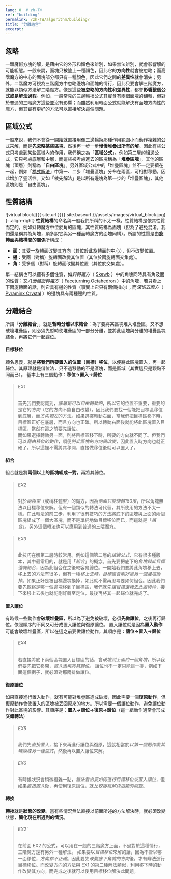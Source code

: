 ```yaml
---
lang: 0  # zh-TW
ref: "building"
permalink: /zh-TW/algorithm/building/
title: "分離結合"
excerpt: 
---
```


## 忽略

一顆魔術方塊的解，是藉由它的外形和顏色來辨別，如果無法辨別，就會影響解的可能組態。一般來說，面塊只被塗上一種顏色，因此它的**方向性**就會被忽略；而高階魔方的中心的面塊部分都只有一種顏色，因此它們之間的**差異性**就會消失；另外，二階魔方可視為三階魔方中忽略邊塊和面塊的情行，因此只要會解三階魔方，就能以類似方法解二階魔方。像是這些**被忽略的方向性和差異性**，都會**影響整個公式或是解法過程**。例如，一般常見的三邊輪換公式其實含有兩個面塊的翻轉，但對於普通的三階魔方這些並沒有影響；而雖然利用轉面公式就能解決有面塊方向性的魔方，但其實有更好的方法可以直接解決這個問題。

## 區域公式

一般來說，我們不會從一開始就直接用像三邊輪換那種作用範圍小而動作複雜的公式來解，而是**先忽略某些區塊**，然後再一步一步**慢慢堆疊出所有的解**。因此有些公式只考慮到某些區域內的作用，我們稱之為「**區域公式**」。例如第二層的組邊公式，它只考慮底層和中層，而這些被考慮進去的區塊稱為「**堆疊區塊**」，其他的區塊（頂層）則稱為「**自由區塊**」。另外區域公式中的「堆疊區塊」並不一定要擠在一起，例如「[橋式解法](http://grrroux.free.fr/method/Intro.html)」中第一、二步「堆疊區塊」分布在兩區，可相對移動，因此增加了靈活性。又如「棱先解法」是以所有邊塊為第一步的「堆疊區塊」，其他區塊則是「自由區塊」。

## 性質結構

![virtual block]({{ site.url }}{{ site.baseurl }}/assets/images/virtual_block.jpg){: .align-right}
**性質結構**的命名與一般我們所稱的不太一樣，性質結構是依其性質而定的，例如鈄轉魔方中位於角的區塊，其性質結構為面塊（但為了避免混淆，我們還是稱其為角塊，頂多說它與另一種面轉魔方的面塊同構）。所謂的性質是由**旋轉面與結構間的關係**所構成：
- **面**：其受一旋轉面改變其方向（其位於此旋轉面的中心），但不改變位置。
- **邊**：受兩（對稱）旋轉面改變其位置（其位於兩旋轉面交集處）。
- **角**：受多個（對稱）旋轉面改變其位置（其位於交集處）。

單一結構也可以擁有多個性質，如*鈄轉魔方*（ [Skewb](http://twistypuzzles.com/cgi-bin/puzzle.cgi?pkey=621) ）中的角塊同時具有角及面的性質；又*八面體面轉魔方*（ [Faceturning Octahedron](http://twistypuzzles.com/cgi-bin/puzzle.cgi?pkey=1663) ）中的角塊，若只看上下兩旋轉面的話，則它具有邊的性質（事實上它只有兩個指向）；而*深切五魔方*（ [Pyraminx Crystal](http://twistypuzzles.com/cgi-bin/puzzle.cgi?pkey=652) ）的邊塊具有兩種邊的性質。

## 分離結合
所謂「**分離結合**」，就是**暫時分離以求結合**：為了要將某區塊堆入堆疊區，又不想破壞堆疊區，則必須先暫時使堆疊區的一部分分離，並將此區塊與分離的堆疊區塊結合，再將它們一起歸位。

#### 目標移位
顧名思義，就是**將我們所要置入的位置（目標）移位**，以便將此區塊置入，再一起歸位。其原理就是借位法，只不過移動的不是區塊，而是區域（其實這只是觀點不同而已）。
基本上有三個動作：**移位→置入→歸位**

> ###### EX1
> 首先我們要認識到，*底層是可以自由轉動的*，所以它的位置不重要，重要的是它的*方向*（它的方向不能自由改變）。因此我們要找一個能把目標區移位到底層，而*方向朝左*的方法。如果選擇轉動右面，當我們把目標區移下時，目標區正好在底層，而且方向也正確。所以轉動右面後就能將此區塊置入目標區，當然在這之前要先讓位。  
> 而如果選擇轉動另一面，則將目標區移下時，所要的方向就不同了。但我們可以*藉由移位的動作*，順便*將此區塊的方向做改變*，因此置入時方向也就正確了。所以這裡不需將其移開，直接做移位後就可以置入了。

#### 組合
組合就是將**兩個以上的區塊組成一對**，再將其歸位。

> ###### EX2
> 對於*兩極型*（或稱柱體型）的魔方，因為*側面只能旋轉180度*，所以角塊無法以目標移位來解。但有一個類似的轉法可代替，其所使用的方法不太一樣。在此轉法的前三步，利用了很有技巧的方法將底下的區塊與上面的兩個區塊組成了一個大區塊，而不是單純地做目標移位而已，而這就是「*組合*」。另外這個轉法也可以應用到普通的三階魔方。

> ###### EX3
> 此技巧在解第二層時較常用。例如這個第二層的*組邊公式*，它有很多種版本，其中最常用的，就是用「*組合*」的概念。首先要把底下的*角塊與此目標邊塊結合*，因為此組合在之後較容易歸位。一開始我們要將此角塊移上去，移上去的方法有很多，但有一種*移上去時，目標區會剛好被另一個邊塊換掉*。如果正好是被目標邊塊換掉，如此就不需再思考要如何組合。因此我們要先觀察是哪一個邊塊移到了目標區，我們就先*讓目標邊塊去此處待命*，接下來移上去後也就能剛好轉至定位，最後再將其一起歸位就完成了。

#### 置入讓位
有時候一些動作會**破壞堆疊區**，所以為了避免被破壞，必須**先做讓位**，之後再行歸位。依照順序的不同又可分成置入讓位與復原讓位。
置入讓位就是因為**置入動作**可能會破壞堆疊區，所以在這之前要做讓位動作，其順序是：**讓位→置入→歸位**

> ###### EX4
> 若直接將底下兩個區塊置入目標區的話，會*破壞到上面的一個角塊*，所以我們要先把它移開，*置入後再將其歸位*。
> 讓位也不一定只能讓一排，例如下面這個例子，就必須對那兩排做讓位。

#### 復原讓位
如果直接進行置入動作，就有可能對堆疊區造成破壞，因此需要一個**復原動作**，但復原動作會使置入的區塊被丟回原來的地方。所以需要一個讓位動作，避免讓位動作對此區塊的影響。其順序是：**置入→讓位→復原→歸位**（這一組動作通常會形成**交錯轉法**）

> ###### EX5
> 我們先*直接置入*，接下來再進行讓位與復原，這就相當於*以第一個動作將其轉換成另一種型式*，然後再以置入讓位來解。  

> ###### EX6
> 有時候狀況會稍微複雜一點，*無法看出要如何進行目標移位或置入讓位*，但如果*直接置入*後，再使用復原讓位，就*比較容易解決這類的問題*。

#### 轉換
**轉換**就是**狀態的改變**。當有些情況無法直接以前面所述的方法解決時，就必須改變狀態，**簡化現在所遇到的情況**。

> ###### EX2'
> 在前面 EX2 的公式，可以用在一般的三階魔方上面，不過對於這種情行，三階魔方還有另外一種解法。
> 如果要以*目標移位*來解的話，因為不管以哪一面移位，*方向都不正確*。因此要先*改變底下角塊的方向*後，才有辨法進行目標移位。而改變方向的方法與 EX1 的第二種解法類似，利用移下時的動作改變其方向。而完成之後就可以使用目標移位解決此問題。
